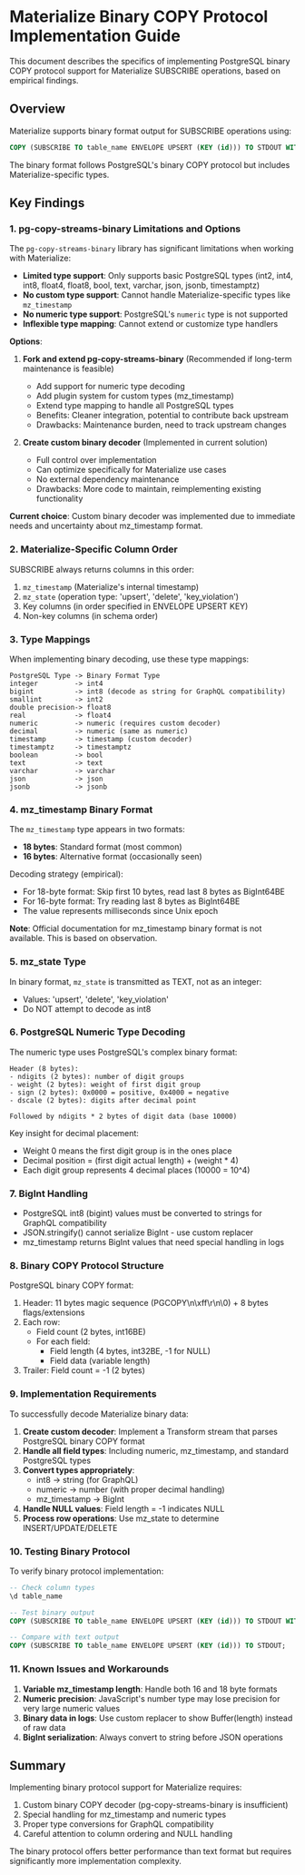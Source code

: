 # Materialize Binary COPY Protocol Implementation Guide

This document describes the specifics of implementing PostgreSQL binary COPY protocol support for Materialize SUBSCRIBE operations, based on empirical findings.

## Overview

Materialize supports binary format output for SUBSCRIBE operations using:
```sql
COPY (SUBSCRIBE TO table_name ENVELOPE UPSERT (KEY (id))) TO STDOUT WITH (FORMAT BINARY);
```

The binary format follows PostgreSQL's binary COPY protocol but includes Materialize-specific types.

## Key Findings

### 1. pg-copy-streams-binary Limitations and Options

The `pg-copy-streams-binary` library has significant limitations when working with Materialize:

- **Limited type support**: Only supports basic PostgreSQL types (int2, int4, int8, float4, float8, bool, text, varchar, json, jsonb, timestamptz)
- **No custom type support**: Cannot handle Materialize-specific types like `mz_timestamp`
- **No numeric type support**: PostgreSQL's `numeric` type is not supported
- **Inflexible type mapping**: Cannot extend or customize type handlers

**Options**:

1. **Fork and extend pg-copy-streams-binary** (Recommended if long-term maintenance is feasible)
   - Add support for numeric type decoding
   - Add plugin system for custom types (mz_timestamp)
   - Extend type mapping to handle all PostgreSQL types
   - Benefits: Cleaner integration, potential to contribute back upstream
   - Drawbacks: Maintenance burden, need to track upstream changes

2. **Create custom binary decoder** (Implemented in current solution)
   - Full control over implementation
   - Can optimize specifically for Materialize use cases
   - No external dependency maintenance
   - Drawbacks: More code to maintain, reimplementing existing functionality

**Current choice**: Custom binary decoder was implemented due to immediate needs and uncertainty about mz_timestamp format.

### 2. Materialize-Specific Column Order

SUBSCRIBE always returns columns in this order:
1. `mz_timestamp` (Materialize's internal timestamp)
2. `mz_state` (operation type: 'upsert', 'delete', 'key_violation')
3. Key columns (in order specified in ENVELOPE UPSERT KEY)
4. Non-key columns (in schema order)

### 3. Type Mappings

When implementing binary decoding, use these type mappings:

```
PostgreSQL Type -> Binary Format Type
integer         -> int4
bigint          -> int8 (decode as string for GraphQL compatibility)
smallint        -> int2
double precision-> float8
real            -> float4
numeric         -> numeric (requires custom decoder)
decimal         -> numeric (same as numeric)
timestamp       -> timestamp (custom decoder)
timestamptz     -> timestamptz
boolean         -> bool
text            -> text
varchar         -> varchar
json            -> json
jsonb           -> jsonb
```

### 4. mz_timestamp Binary Format

The `mz_timestamp` type appears in two formats:
- **18 bytes**: Standard format (most common)
- **16 bytes**: Alternative format (occasionally seen)

Decoding strategy (empirical):
- For 18-byte format: Skip first 10 bytes, read last 8 bytes as BigInt64BE
- For 16-byte format: Try reading last 8 bytes as BigInt64BE
- The value represents milliseconds since Unix epoch

**Note**: Official documentation for mz_timestamp binary format is not available. This is based on observation.

### 5. mz_state Type

In binary format, `mz_state` is transmitted as TEXT, not as an integer:
- Values: 'upsert', 'delete', 'key_violation'
- Do NOT attempt to decode as int8

### 6. PostgreSQL Numeric Type Decoding

The numeric type uses PostgreSQL's complex binary format:

```
Header (8 bytes):
- ndigits (2 bytes): number of digit groups
- weight (2 bytes): weight of first digit group
- sign (2 bytes): 0x0000 = positive, 0x4000 = negative
- dscale (2 bytes): digits after decimal point

Followed by ndigits * 2 bytes of digit data (base 10000)
```

Key insight for decimal placement:
- Weight 0 means the first digit group is in the ones place
- Decimal position = (first digit actual length) + (weight * 4)
- Each digit group represents 4 decimal places (10000 = 10^4)

### 7. BigInt Handling

- PostgreSQL int8 (bigint) values must be converted to strings for GraphQL compatibility
- JSON.stringify() cannot serialize BigInt - use custom replacer
- mz_timestamp returns BigInt values that need special handling in logs

### 8. Binary COPY Protocol Structure

PostgreSQL binary COPY format:
1. Header: 11 bytes magic sequence (PGCOPY\n\xff\r\n\0) + 8 bytes flags/extensions
2. Each row:
   - Field count (2 bytes, int16BE)
   - For each field:
     - Field length (4 bytes, int32BE, -1 for NULL)
     - Field data (variable length)
3. Trailer: Field count = -1 (2 bytes)

### 9. Implementation Requirements

To successfully decode Materialize binary data:

1. **Create custom decoder**: Implement a Transform stream that parses PostgreSQL binary COPY format
2. **Handle all field types**: Including numeric, mz_timestamp, and standard PostgreSQL types
3. **Convert types appropriately**: 
   - int8 -> string (for GraphQL)
   - numeric -> number (with proper decimal handling)
   - mz_timestamp -> BigInt
4. **Handle NULL values**: Field length = -1 indicates NULL
5. **Process row operations**: Use mz_state to determine INSERT/UPDATE/DELETE

### 10. Testing Binary Protocol

To verify binary protocol implementation:

```sql
-- Check column types
\d table_name

-- Test binary output
COPY (SUBSCRIBE TO table_name ENVELOPE UPSERT (KEY (id))) TO STDOUT WITH (FORMAT BINARY);

-- Compare with text output
COPY (SUBSCRIBE TO table_name ENVELOPE UPSERT (KEY (id))) TO STDOUT;
```

### 11. Known Issues and Workarounds

1. **Variable mz_timestamp length**: Handle both 16 and 18 byte formats
2. **Numeric precision**: JavaScript's number type may lose precision for very large numeric values
3. **Binary data in logs**: Use custom replacer to show Buffer(length) instead of raw data
4. **BigInt serialization**: Always convert to string before JSON operations

## Summary

Implementing binary protocol support for Materialize requires:
1. Custom binary COPY decoder (pg-copy-streams-binary is insufficient)
2. Special handling for mz_timestamp and numeric types
3. Proper type conversions for GraphQL compatibility
4. Careful attention to column ordering and NULL handling

The binary protocol offers better performance than text format but requires significantly more implementation complexity.
